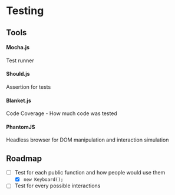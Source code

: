 # Testing

## Tools

#### Mocha.js
Test runner

#### Should.js
Assertion for tests

#### Blanket.js
Code Coverage - How much code was tested

#### PhantomJS
Headless browser for DOM manipulation and interaction simulation

## Roadmap

- [ ] Test for each public function and how people would use them
  - [x] `new Keyboard();`
- [ ] Test for every possible interactions
